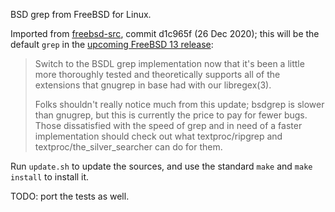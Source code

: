 BSD grep from FreeBSD for Linux.

Imported from [freebsd-src][src], commit d1c965f (26 Dec 2020); this will be the
default `grep` in the [upcoming FreeBSD 13 release][commit]:

> Switch to the BSDL grep implementation now that it's been a little more
> thoroughly tested and theoretically supports all of the extensions that
> gnugrep in base had with our libregex(3).
>
> Folks shouldn't really notice much from this update; bsdgrep is slower than
> gnugrep, but this is currently the price to pay for fewer bugs. Those
> dissatisfied with the speed of grep and in need of a faster implementation
> should check out what textproc/ripgrep and textproc/the_silver_searcher can do
> for them.

Run `update.sh` to update the sources, and use the standard `make` and `make
install` to install it.

TODO: port the tests as well.

[src]: https://github.com/freebsd/freebsd-src/tree/main/usr.bin/grep
[commit]: https://cgit.freebsd.org/src/commit/?id=b82a9ec5f53e

